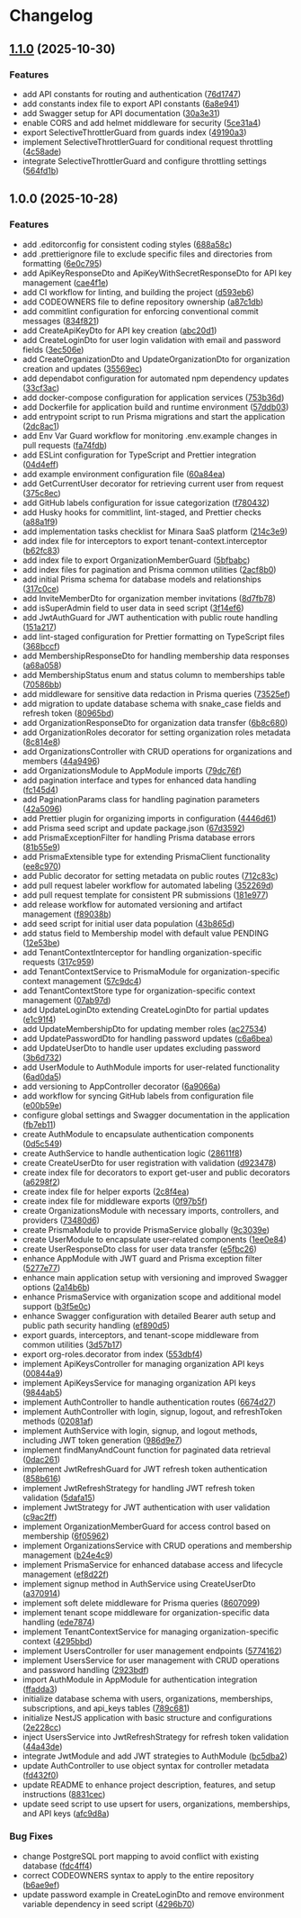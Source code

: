 # Changelog

## [1.1.0](https://github.com/habberrih/minara/compare/v1.0.0...v1.1.0) (2025-10-30)


### Features

* add API constants for routing and authentication ([76d1747](https://github.com/habberrih/minara/commit/76d1747d63fb5a4a78d1e0d5740bb8730da1bb6b))
* add constants index file to export API constants ([6a8e941](https://github.com/habberrih/minara/commit/6a8e94147751050b7211a71dd0e4c5188fe0f4de))
* add Swagger setup for API documentation ([30a3e31](https://github.com/habberrih/minara/commit/30a3e3105b23e9f67c863c0a7211635664632228))
* enable CORS and add helmet middleware for security ([5ce31a4](https://github.com/habberrih/minara/commit/5ce31a49d5c85ff8dc95c153764beb31b634b75c))
* export SelectiveThrottlerGuard from guards index ([49190a3](https://github.com/habberrih/minara/commit/49190a3d157ece6cfcc90b5a54e0075ec40b2928))
* implement SelectiveThrottlerGuard for conditional request throttling ([4c58ade](https://github.com/habberrih/minara/commit/4c58adefea2d56c5340f8e9b2cd58673153e167b))
* integrate SelectiveThrottlerGuard and configure throttling settings ([564fd1b](https://github.com/habberrih/minara/commit/564fd1beff457489de36f82945dd0b4844dc651c))

## 1.0.0 (2025-10-28)


### Features

* add .editorconfig for consistent coding styles ([688a58c](https://github.com/habberrih/minara/commit/688a58c2f2a364521a89aa4fc6d102d403937cda))
* add .prettierignore file to exclude specific files and directories from formatting ([6e0c795](https://github.com/habberrih/minara/commit/6e0c7950d54837d1d9090f34c123b932a9afe487))
* add ApiKeyResponseDto and ApiKeyWithSecretResponseDto for API key management ([cae4f1e](https://github.com/habberrih/minara/commit/cae4f1e7c3e60eb424debcab1029ec9791093eee))
* add CI workflow for linting, and building the project ([d593eb6](https://github.com/habberrih/minara/commit/d593eb63816b90a1255265702b4db16d8c9bb0f8))
* add CODEOWNERS file to define repository ownership ([a87c1db](https://github.com/habberrih/minara/commit/a87c1dbeb93bbfabcb61b83606a62ee92877f0a3))
* add commitlint configuration for enforcing conventional commit messages ([834f821](https://github.com/habberrih/minara/commit/834f8213b098497dce6ec4164fa09a60c48dd10e))
* add CreateApiKeyDto for API key creation ([abc20d1](https://github.com/habberrih/minara/commit/abc20d1595a3cacc6948692ac398eb5326294b53))
* add CreateLoginDto for user login validation with email and password fields ([3ec506e](https://github.com/habberrih/minara/commit/3ec506ee5ecae94e7510b4a59e68d70972608fda))
* add CreateOrganizationDto and UpdateOrganizationDto for organization creation and updates ([35569ec](https://github.com/habberrih/minara/commit/35569ec323d5a2726bee16a79b85aa31c0580e12))
* add dependabot configuration for automated npm dependency updates ([33cf3ac](https://github.com/habberrih/minara/commit/33cf3ac5497448dd2be8594139a6a94b46c0e93d))
* add docker-compose configuration for application services ([753b36d](https://github.com/habberrih/minara/commit/753b36d37d4b772e072aad9d989c54bfdb1da241))
* add Dockerfile for application build and runtime environment ([57ddb03](https://github.com/habberrih/minara/commit/57ddb038c905f48bc0a62cdef5cd078f58652f9b))
* add entrypoint script to run Prisma migrations and start the application ([2dc8ac1](https://github.com/habberrih/minara/commit/2dc8ac16b8405882e7ca229ab54167050eca1f22))
* add Env Var Guard workflow for monitoring .env.example changes in pull requests ([fa74fdb](https://github.com/habberrih/minara/commit/fa74fdb297666160569028d656e3a7b0a0f0a3e5))
* add ESLint configuration for TypeScript and Prettier integration ([04d4eff](https://github.com/habberrih/minara/commit/04d4eff21354fa19008c05d6a7329705aa31457e))
* add example environment configuration file ([60a84ea](https://github.com/habberrih/minara/commit/60a84eac60947901fa9c6eb592b28930ca52b622))
* add GetCurrentUser decorator for retrieving current user from request ([375c8ec](https://github.com/habberrih/minara/commit/375c8eccb81ae10cc7f3b93568991e00fa2844ef))
* add GitHub labels configuration for issue categorization ([f780432](https://github.com/habberrih/minara/commit/f780432875c1e16705a93f9432e24abeb0713715))
* add Husky hooks for commitlint, lint-staged, and Prettier checks ([a88a1f9](https://github.com/habberrih/minara/commit/a88a1f93f5f6226a769cb5ba433063008d163dfc))
* add implementation tasks checklist for Minara SaaS platform ([214c3e9](https://github.com/habberrih/minara/commit/214c3e9f6ada9b2e7bf48c9c1e0a4e9b0d84d701))
* add index file for interceptors to export tenant-context.interceptor ([b62fc83](https://github.com/habberrih/minara/commit/b62fc834760db236b5ec06cca5779e5cd0c49fcb))
* add index file to export OrganizationMemberGuard ([5bfbabc](https://github.com/habberrih/minara/commit/5bfbabc5b56b4136ef5279d4874be55c8bd1ac8c))
* add index files for pagination and Prisma common utilities ([2acf8b0](https://github.com/habberrih/minara/commit/2acf8b0ad464fd7a604ed33371b7e3241739cd3d))
* add initial Prisma schema for database models and relationships ([317c0ce](https://github.com/habberrih/minara/commit/317c0cec340f97e16b74e4549d792a77dd4db2b5))
* add InviteMemberDto for organization member invitations ([8d7fb78](https://github.com/habberrih/minara/commit/8d7fb788480dffe260b8bee10862127e07171b1c))
* add isSuperAdmin field to user data in seed script ([3f14ef6](https://github.com/habberrih/minara/commit/3f14ef61c7108b7a7b889f7dcaed2f0519217734))
* add JwtAuthGuard for JWT authentication with public route handling ([151a217](https://github.com/habberrih/minara/commit/151a217fc280149f48624d37290cd871083fbfe0))
* add lint-staged configuration for Prettier formatting on TypeScript files ([368bccf](https://github.com/habberrih/minara/commit/368bccf20c2383d46be10985ddd39de249b02719))
* add MembershipResponseDto for handling membership data responses ([a68a058](https://github.com/habberrih/minara/commit/a68a0581f9bac9589673de235cd8ef004b154314))
* add MembershipStatus enum and status column to memberships table ([70586bb](https://github.com/habberrih/minara/commit/70586bbe1e3ec2e31d10d93f49c866d60e9911fa))
* add middleware for sensitive data redaction in Prisma queries ([73525ef](https://github.com/habberrih/minara/commit/73525ef15fc5b27b5a89db8f79b58c26348a09f4))
* add migration to update database schema with snake_case fields and refresh token ([80965bd](https://github.com/habberrih/minara/commit/80965bd4931db0a0959d5641edc194d24763e4b5))
* add OrganizationResponseDto for organization data transfer ([6b8c680](https://github.com/habberrih/minara/commit/6b8c6807480d81c32fc0828f7c98776071c876fe))
* add OrganizationRoles decorator for setting organization roles metadata ([8c814e8](https://github.com/habberrih/minara/commit/8c814e8c77ae7c40593b02c752f4ca2a814aa378))
* add OrganizationsController with CRUD operations for organizations and members ([44a9496](https://github.com/habberrih/minara/commit/44a94960b4e243bf93d6e06bed84c5c0a4fd3205))
* add OrganizationsModule to AppModule imports ([79dc76f](https://github.com/habberrih/minara/commit/79dc76faabcbce89873cea762b6088763c53b7fd))
* add pagination interface and types for enhanced data handling ([fc145d4](https://github.com/habberrih/minara/commit/fc145d40cc8e010fc0befd36574974888da3e6fd))
* add PaginationParams class for handling pagination parameters ([42a5096](https://github.com/habberrih/minara/commit/42a5096a72866e7a8f96b077313d5fcc5ab4287c))
* add Prettier plugin for organizing imports in configuration ([4446d61](https://github.com/habberrih/minara/commit/4446d61a480fb01e9b0182b0bbd47e3b46906024))
* add Prisma seed script and update package.json ([67d3592](https://github.com/habberrih/minara/commit/67d3592450ce489abe7e03680082d0b0cecfcc3b))
* add PrismaExceptionFilter for handling Prisma database errors ([81b55e9](https://github.com/habberrih/minara/commit/81b55e9a6b4c5ddc0ae8135f98a715fec7442912))
* add PrismaExtensible type for extending PrismaClient functionality ([ee8c970](https://github.com/habberrih/minara/commit/ee8c970d7d4130420d9246ac64d6c4d2d9809469))
* add Public decorator for setting metadata on public routes ([712c83c](https://github.com/habberrih/minara/commit/712c83cca5fc44e448a99737dc220e312f8e87d5))
* add pull request labeler workflow for automated labeling ([352269d](https://github.com/habberrih/minara/commit/352269d2efc19101834fee7c330f65f72ad4a342))
* add pull request template for consistent PR submissions ([181e977](https://github.com/habberrih/minara/commit/181e977d09128f9cd2c4662e3e600bb59095b541))
* add release workflow for automated versioning and artifact management ([f89038b](https://github.com/habberrih/minara/commit/f89038b684ef615913c1cc1bd17bf5442f6f67c7))
* add seed script for initial user data population ([43b865d](https://github.com/habberrih/minara/commit/43b865db6cdc0aca2465612bfe63d11f30f8fff7))
* add status field to Membership model with default value PENDING ([12e53be](https://github.com/habberrih/minara/commit/12e53be4f4c59f2c41e0b898e4f2bb6e792f8ea3))
* add TenantContextInterceptor for handling organization-specific requests ([317c959](https://github.com/habberrih/minara/commit/317c959d15cd5eaf1a015d7722a0e4cbdaf2ba39))
* add TenantContextService to PrismaModule for organization-specific context management ([57c9dc4](https://github.com/habberrih/minara/commit/57c9dc489d4a3d80ef675a3ddadc164fecc733f4))
* add TenantContextStore type for organization-specific context management ([07ab97d](https://github.com/habberrih/minara/commit/07ab97de070f52043ff0a0c2bc3d49c904f4d2a1))
* add UpdateLoginDto extending CreateLoginDto for partial updates ([e1c91f4](https://github.com/habberrih/minara/commit/e1c91f4f29e5dde37045917b224e965cb42c20b2))
* add UpdateMembershipDto for updating member roles ([ac27534](https://github.com/habberrih/minara/commit/ac275347d4e6c05a3f77849e4ce537ad3a4028bc))
* add UpdatePasswordDto for handling password updates ([c6a6bea](https://github.com/habberrih/minara/commit/c6a6beaa6393123fac9fdf810245173edfc00532))
* add UpdateUserDto to handle user updates excluding password ([3b6d732](https://github.com/habberrih/minara/commit/3b6d7324397b2be896acce12a7f22ea035fc91bf))
* add UserModule to AuthModule imports for user-related functionality ([6ad0da5](https://github.com/habberrih/minara/commit/6ad0da5a32b38fade0eeb0d32ce0d3edfa113a11))
* add versioning to AppController decorator ([6a9066a](https://github.com/habberrih/minara/commit/6a9066a73f6ff00fbdb7873b807e037e7c6ade76))
* add workflow for syncing GitHub labels from configuration file ([e00b59e](https://github.com/habberrih/minara/commit/e00b59ea7b376d70c153b35541f6a2bae978c831))
* configure global settings and Swagger documentation in the application ([fb7eb11](https://github.com/habberrih/minara/commit/fb7eb11e3d9301aa0007f3d7110804c2da172871))
* create AuthModule to encapsulate authentication components ([0d5c549](https://github.com/habberrih/minara/commit/0d5c549337ba94a2fcce046e88070ec0e001d5de))
* create AuthService to handle authentication logic ([28611f8](https://github.com/habberrih/minara/commit/28611f81acf306fe981e4a856dda55c76913efb4))
* create CreateUserDto for user registration with validation ([d923478](https://github.com/habberrih/minara/commit/d9234784967986eee0780dbdc6e6a5b15d342b3c))
* create index file for decorators to export get-user and public decorators ([a6298f2](https://github.com/habberrih/minara/commit/a6298f22f41edb594d347a0a0ece6810a5405ead))
* create index file for helper exports ([2c8f4ea](https://github.com/habberrih/minara/commit/2c8f4ea5961330a3b03bc69bb5968fb28d7ac457))
* create index file for middleware exports ([0f97b5f](https://github.com/habberrih/minara/commit/0f97b5fef0edd919aed042ab6cbff5d2097bb33a))
* create OrganizationsModule with necessary imports, controllers, and providers ([73480d6](https://github.com/habberrih/minara/commit/73480d6d14716ca1a59d124ccc64f96151fea11f))
* create PrismaModule to provide PrismaService globally ([9c3039e](https://github.com/habberrih/minara/commit/9c3039e44b42fb2969db8ebe9cb15d6959730f5d))
* create UserModule to encapsulate user-related components ([1ee0e84](https://github.com/habberrih/minara/commit/1ee0e8471f6d3dbc945d589b729deca10bfffa8e))
* create UserResponseDto class for user data transfer ([e5fbc26](https://github.com/habberrih/minara/commit/e5fbc26bc59d44a9115e7130a5f7fa8238342277))
* enhance AppModule with JWT guard and Prisma exception filter ([5277e77](https://github.com/habberrih/minara/commit/5277e778e084ca3fba8bcc0f078a8642947741d7))
* enhance main application setup with versioning and improved Swagger options ([2a14b6b](https://github.com/habberrih/minara/commit/2a14b6b2db8c20ad92b7f729d5e0229e06ce95d2))
* enhance PrismaService with organization scope and additional model support ([b3f5e0c](https://github.com/habberrih/minara/commit/b3f5e0c9c00cc5fc6876b98683d4919a8c188ee5))
* enhance Swagger configuration with detailed Bearer auth setup and public path security handling ([ef890d5](https://github.com/habberrih/minara/commit/ef890d50980cd29fb3511abf7c85b5ecbc0887af))
* export guards, interceptors, and tenant-scope middleware from common utilities ([3d57b17](https://github.com/habberrih/minara/commit/3d57b17cc07b07ff081f52f9e0986c6a249d0cb9))
* export org-roles.decorator from index ([553dbf4](https://github.com/habberrih/minara/commit/553dbf4b04658ef9d3a74b8ab58436f53be7399c))
* implement ApiKeysController for managing organization API keys ([00844a9](https://github.com/habberrih/minara/commit/00844a977d020be5f0d3157a47871f0fa2db8fe6))
* implement ApiKeysService for managing organization API keys ([9844ab5](https://github.com/habberrih/minara/commit/9844ab5b3f263aca633c981235226b5c46cbd53a))
* implement AuthController to handle authentication routes ([6674d27](https://github.com/habberrih/minara/commit/6674d277820822081a64b0fdce7bafa0bf2583ee))
* implement AuthController with login, signup, logout, and refreshToken methods ([02081af](https://github.com/habberrih/minara/commit/02081af22e18cc701e3a0fbf035ac30cc0b71328))
* implement AuthService with login, signup, and logout methods, including JWT token generation ([986d9e7](https://github.com/habberrih/minara/commit/986d9e72ddacdfe38940060f51a5c0506f0fbbf4))
* implement findManyAndCount function for paginated data retrieval ([0dac261](https://github.com/habberrih/minara/commit/0dac26154a816a60693bde4b9b546eafc3625632))
* implement JwtRefreshGuard for JWT refresh token authentication ([858b616](https://github.com/habberrih/minara/commit/858b6163b318c850174f010cbf4e60f18312cd64))
* implement JwtRefreshStrategy for handling JWT refresh token validation ([5dafa15](https://github.com/habberrih/minara/commit/5dafa15cc217e4e2d4bf327d25a5203ca4b82c30))
* implement JwtStrategy for JWT authentication with user validation ([c9ac2ff](https://github.com/habberrih/minara/commit/c9ac2ff36c0aad17a5cfc54342a298d0571a938e))
* implement OrganizationMemberGuard for access control based on membership ([6f05962](https://github.com/habberrih/minara/commit/6f05962358d9359f55178ffe957823d3eb3fc8f5))
* implement OrganizationsService with CRUD operations and membership management ([b24e4c9](https://github.com/habberrih/minara/commit/b24e4c9e91809c12aa852fb8959ef9e52a70a156))
* implement PrismaService for enhanced database access and lifecycle management ([ef8d22f](https://github.com/habberrih/minara/commit/ef8d22f68bfe6058a9769633f686f44090b04bfc))
* implement signup method in AuthService using CreateUserDto ([a370914](https://github.com/habberrih/minara/commit/a37091463ae145c42f58da5c78f04d0c8819d941))
* implement soft delete middleware for Prisma queries ([8607099](https://github.com/habberrih/minara/commit/8607099d4c73d60f0f9f9ef220c988d099ef4a23))
* implement tenant scope middleware for organization-specific data handling ([ede7874](https://github.com/habberrih/minara/commit/ede78749f2e4bfee349ee40b70fc16d0a2954b00))
* implement TenantContextService for managing organization-specific context ([4295bbd](https://github.com/habberrih/minara/commit/4295bbd48a539f73cee07351e3ea063cf52232d3))
* implement UsersController for user management endpoints ([5774162](https://github.com/habberrih/minara/commit/5774162f255f1ede5a95509d535ee1ef1c66ec33))
* implement UsersService for user management with CRUD operations and password handling ([2923bdf](https://github.com/habberrih/minara/commit/2923bdf787132c628727eaf30990cd8d0fa25c76))
* import AuthModule in AppModule for authentication integration ([ffadda3](https://github.com/habberrih/minara/commit/ffadda3a75df4b54546e0b6f6d4f8598d6cf8c29))
* initialize database schema with users, organizations, memberships, subscriptions, and api_keys tables ([789c681](https://github.com/habberrih/minara/commit/789c681f15216c8d4c3d80429dd572beefd878ee))
* initialize NestJS application with basic structure and configurations ([2e228cc](https://github.com/habberrih/minara/commit/2e228ccdef923e4fc929d9dca565901251f026bf))
* inject UsersService into JwtRefreshStrategy for refresh token validation ([44a43de](https://github.com/habberrih/minara/commit/44a43de621e27806948bacca22cbb5b9ce4c6bab))
* integrate JwtModule and add JWT strategies to AuthModule ([bc5dba2](https://github.com/habberrih/minara/commit/bc5dba2777796510a135366e25e5cd67f17844ad))
* update AuthController to use object syntax for controller metadata ([fd432f0](https://github.com/habberrih/minara/commit/fd432f07af645316133561231447396f162f3299))
* update README to enhance project description, features, and setup instructions ([8831cec](https://github.com/habberrih/minara/commit/8831cecf7f110901f08958b1e4b6c987fd61f2f3))
* update seed script to use upsert for users, organizations, memberships, and API keys ([afc9d8a](https://github.com/habberrih/minara/commit/afc9d8a6847dc984d0df5ec1bc83e230161f633b))


### Bug Fixes

* change PostgreSQL port mapping to avoid conflict with existing database ([fdc4ff4](https://github.com/habberrih/minara/commit/fdc4ff486a6331bde9756f73e7323753f696553e))
* correct CODEOWNERS syntax to apply to the entire repository ([b6ae9ef](https://github.com/habberrih/minara/commit/b6ae9efaf1c0f8a8c73e7b7ba35f64063e120ec2))
* update password example in CreateLoginDto and remove environment variable dependency in seed script ([4296b70](https://github.com/habberrih/minara/commit/4296b701db5ac071361666b3e1fd53f393807148))
